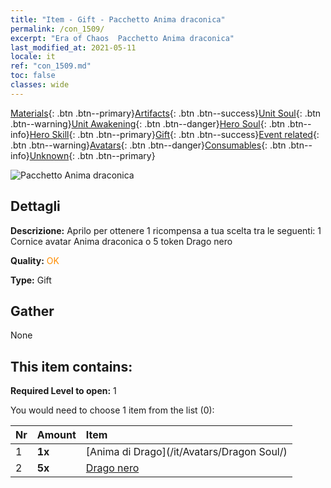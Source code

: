 ```yaml
---
title: "Item - Gift - Pacchetto Anima draconica"
permalink: /con_1509/
excerpt: "Era of Chaos  Pacchetto Anima draconica"
last_modified_at: 2021-05-11
locale: it
ref: "con_1509.md"
toc: false
classes: wide
---
```

 [Materials](/ItemsIT/){: .btn .btn--primary}[Artifacts](/ItemsIT/Artifacts/){: .btn .btn--success}[Unit Soul](/ItemsIT/UnitSoul/){: .btn .btn--warning}[Unit Awakening](/ItemsIT/UnitAwakening/){: .btn .btn--danger}[Hero Soul](/ItemsIT/HeroSoul/){: .btn .btn--info}[Hero Skill](/ItemsIT/HeroSkill/){: .btn .btn--primary}[Gift](/ItemsIT/Gift/){: .btn .btn--success}[Event related](/ItemsIT/Events/){: .btn .btn--warning}[Avatars](/ItemsIT/Avatars/){: .btn .btn--danger}[Consumables](/ItemsIT/Consumables/){: .btn .btn--info}[Unknown](/ItemsIT/Unknown/){: .btn .btn--primary}

 ![Pacchetto Anima draconica](/images/t/i_907123.png)

## Dettagli
 **Descrizione:** Aprilo per ottenere 1 ricompensa a tua scelta tra le seguenti: 1 Cornice avatar Anima draconica o 5 token Drago nero

 **Quality:** <span style="color: #FF8C00">OK</span>

 **Type:** Gift

## Gather

  None

## This item contains:

 **Required Level to open:** 1

 You would need to choose 1 item from the list (0):

  | Nr | Amount |     Item    |
  |:---|:-------|:------------|
  | 1 |  **1x** | [Anima di Drago](/it/Avatars/Dragon Soul/) |  | 
  | 2 |  **5x** | [Drago nero](/ItemsIT/unt_250/) |  | 
